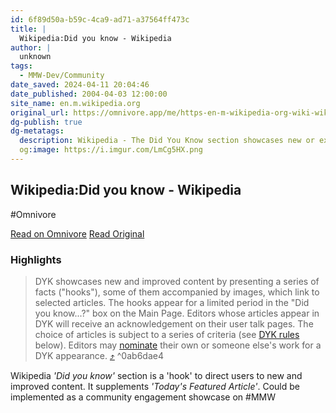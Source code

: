 ```yaml
---
id: 6f89d50a-b59c-4ca9-ad71-a37564ff473c
title: |
  Wikipedia:Did you know - Wikipedia
author: |
  unknown
tags:
  - MMW-Dev/Community
date_saved: 2024-04-11 20:04:46
date_published: 2004-04-03 12:00:00
site_name: en.m.wikipedia.org
original_url: https://omnivore.app/me/https-en-m-wikipedia-org-wiki-wikipedia-did-you-know-18ecc300a0f
dg-publish: true
dg-metatags:
  description: Wikipedia - The Did You Know section showcases new or expanded articles that are selected through an informal review process. It is not a general trivia section. The choice of articles is subject to a set of criteria that are set out on this page.
  og:image: https://i.imgur.com/LmCg5HX.png
---
```


## Wikipedia:Did you know - Wikipedia
#Omnivore

[Read on Omnivore](https://omnivore.app/me/https-en-m-wikipedia-org-wiki-wikipedia-did-you-know-18ecc300a0f)
[Read Original](https://en.m.wikipedia.org/wiki/Wikipedia:Did_you_know)

### Highlights

> DYK showcases new and improved content by presenting a series of facts ("hooks"), some of them accompanied by images, which link to selected articles. The hooks appear for a limited period in the "Did you know...?" box on the Main Page. Editors whose articles appear in DYK will receive an acknowledgement on their user talk pages. The choice of articles is subject to a series of criteria (see [DYK rules](#DYK%5Frules) below). Editors may [nominate](https://en.m.wikipedia.org/wiki/Wikipedia:DYKNOM "Wikipedia:DYKNOM") their own or someone else's work for a DYK appearance. [⤴️](https://omnivore.app/me/https-en-m-wikipedia-org-wiki-wikipedia-did-you-know-18ecc300a0f#0ab6dae4-66aa-46bd-98bc-3faa13ebaeba)  ^0ab6dae4

Wikipedia _'Did you know'_ section is a 'hook' to direct users to new and improved content. It supplements _'Today's Featured Article'_. Could be implemented as a community engagement showcase on #MMW

